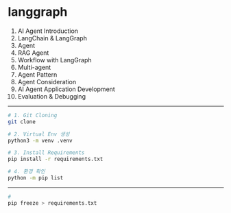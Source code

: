 # langgraph

1. AI Agent Introduction
2. LangChain & LangGraph
3. Agent
4. RAG Agent
5. Workflow with LangGraph
6. Multi-agent
7. Agent Pattern
8. Agent Consideration
9. AI Agent Application Development
10. Evaluation & Debugging

---

```bash
# 1. Git Cloning
git clone

# 2. Virtual Env 생성
python3 -m venv .venv

# 3. Install Requirements
pip install -r requirements.txt

# 4. 환경 확인
python -m pip list
```

---


```bash
# 
pip freeze > requirements.txt
```